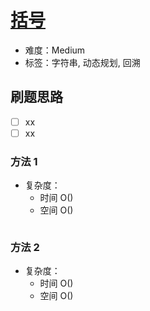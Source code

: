# [括号](https://leetcode-cn.com/problems/bracket-lcci/)

- 难度：Medium
- 标签：字符串, 动态规划, 回溯

## 刷题思路

- [ ] xx
- [ ] xx

### 方法 1

- 复杂度：
    - 时间 O()
    - 空间 O()

``` js

```

### 方法 2

- 复杂度：
    - 时间 O()
    - 空间 O()

``` js

```
